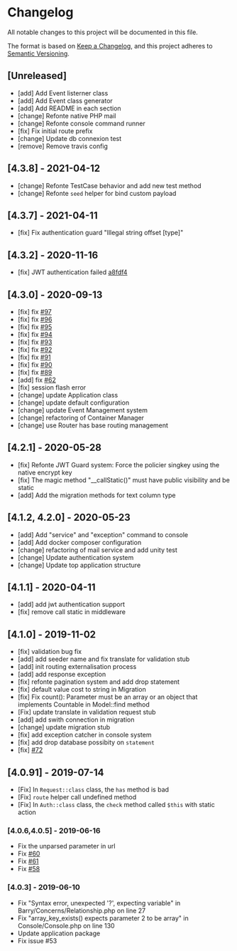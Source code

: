 # Changelog

All notable changes to this project will be documented in this file.

The format is based on [Keep a Changelog](https://keepachangelog.com/en/1.0.0/),
and this project adheres to [Semantic Versioning](https://semver.org/spec/v2.0.0.html).

## [Unreleased]

- [add] Add Event listerner class
- [add] Add Event class generator
- [add] Add README in each section
- [change] Refonte native PHP mail
- [change] Refonte console command runner
- [fix] Fix initial route prefix
- [change] Update db connexion test 
- [remove] Remove travis config

## [4.3.8] - 2021-04-12

- [change] Refonte TestCase behavior and add new test method
- [change] Refonte `seed` helper for bind custom payload

## [4.3.7] - 2021-04-11

- [fix] Fix authentication guard "Illegal string offset [type]"

## [4.3.2] - 2020-11-16

- [fix] JWT authentication failed [a8fdf4](https://github.com/bowphp/framework/commit/a8fdf4332e5ef1df5585734a72a947e20c8982f7)

## [4.3.0] - 2020-09-13

- [fix] fix [#97](https://github.com/bowphp/framework/issues/97)
- [fix] fix [#96](https://github.com/bowphp/framework/issues/96)
- [fix] fix [#95](https://github.com/bowphp/framework/issues/95)
- [fix] fix [#94](https://github.com/bowphp/framework/issues/94)
- [fix] fix [#93](https://github.com/bowphp/framework/issues/93)
- [fix] fix [#92](https://github.com/bowphp/framework/issues/92)
- [fix] fix [#91](https://github.com/bowphp/framework/issues/91)
- [fix] fix [#90](https://github.com/bowphp/framework/issues/90)
- [fix] fix [#89](https://github.com/bowphp/framework/issues/89)
- [add] fix [#62](https://github.com/bowphp/framework/issues/62)
- [fix] session flash error
- [change] update Application class
- [change] update default configuration
- [change] update Event Management system
- [change] refactoring of Container Manager
- [change] use Router has base routing management

## [4.2.1] - 2020-05-28

- [fix] Refonte JWT Guard system: Force the policier singkey using the native encrypt key
- [fix] The magic method "\_\_callStatic()" must have public visibility and be static
- [add] Add the migration methods for text column type

## [4.1.2, 4.2.0] - 2020-05-23

- [add] Add "service" and "exception" command to console
- [add] Add docker composer configuration
- [change] refactoring of mail service and add unity test
- [change] Update authentication system
- [change] Update top application structure

## [4.1.1] - 2020-04-11

- [add] add jwt authentication support
- [fix] remove call static in middleware

## [4.1.0] - 2019-11-02

- [fix] validation bug fix
- [add] add seeder name and fix translate for validation stub
- [add] init routing externalisation process
- [add] add response exception
- [fix] refonte pagination system and add drop statement
- [fix] default value cost to string in Migration
- [fix] Fix count(): Parameter must be an array or an object that implements Countable in Model::find method
- [Fix] update translate in validation request stub
- [add] add swith connection in migration
- [change] update migration stub
- [fix] add exception catcher in console system
- [fix] add drop database possibity on `statement`
- [fix] [#72](https://github.com/bowphp/framework/issues/72)

## [4.0.91] - 2019-07-14

- [Fix] In `Request::class` class, the `has` method is bad
- [Fix] `route` helper call undefined method
- [Fix] In `Auth::class` class, the `check` method called `$this` with static action

### [4.0.6,4.0.5] - 2019-06-16

- Fix the unparsed parameter in url
- Fix [#60](https://github.com/bowphp/framework/issues/60)
- Fix [#61](https://github.com/bowphp/framework/issues/61)
- Fix [#58](https://github.com/bowphp/framework/issues/58)

### [4.0.3] - 2019-06-10

- Fix "Syntax error, unexpected '?', expecting variable" in Barry/Concerns/Relationship.php on line 27
- Fix "array_key_exists() expects parameter 2 to be array" in Console/Console.php on line 130
- Update application package
- Fix issue #53
